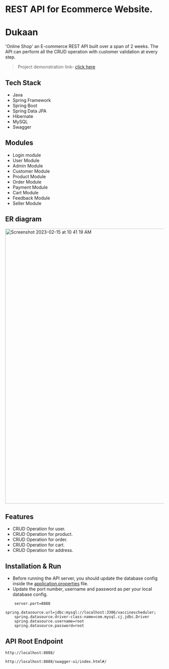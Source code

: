 # REST API for Ecommerce Website.
# Dukaan

'Online Shop' an E-commerce REST API built over a span of 2 weeks. The API can perform all the CRUD operation with customer validation at every step.

>Project demonstration link-
><a href="https://drive.google.com/file/d/11Z8sb-nlyctHRqT1uY2Zu4UZGhykeeA1/view?usp=sharing">click here</a>

## Tech Stack

* Java
* Spring Framework
* Spring Boot
* Spring Data JPA
* Hibernate
* MySQL
* Swagger

## Modules

* Login module
* User Module
* Admin Module
* Customer Module
* Product Module
* Order Module
* Payment Module
* Cart Module
* Feedback Module
* Seller Module

## ER diagram
<img width="872" alt="Screenshot 2023-02-15 at 10 41 19 AM" src="https://user-images.githubusercontent.com/96117548/218993161-18d71291-b81e-44d7-9c1a-70f107332765.png">


## Features

* CRUD Operation for user.
* CRUD Operation for product.
* CRUD Operation for order.
* CRUD Operation for cart.
* CRUD Operation for address.

## Installation & Run

* Before running the API server, you should update the database config inside the [application.properties]() file. 
* Update the port number, username and password as per your local database config.

```
    server.port=8888
    spring.datasource.url=jdbc:mysql://localhost:3306/vaccinescheduler;
    spring.datasource.driver-class-name=com.mysql.cj.jdbc.Driver
    spring.datasource.username=root
    spring.datasource.password=root
```

## API Root Endpoint

`http://localhost:8888/`

`http://localhost:8888/swagger-ui/index.html#/`
